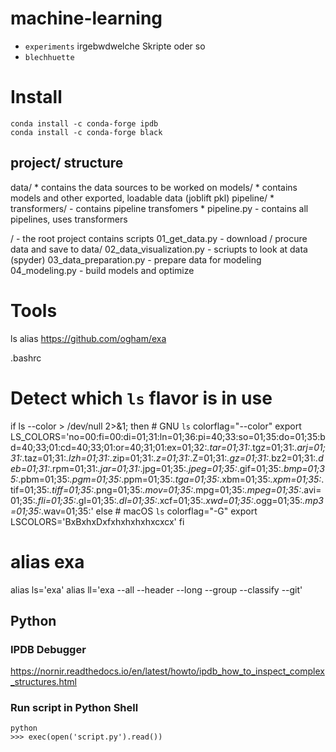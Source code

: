 # machine-learning

* `experiments` irgebwdwelche Skripte oder so
* `blechhuette`

# Install

```shell
conda install -c conda-forge ipdb
conda install -c conda-forge black
```

## project/ structure

data/
    * contains the data sources to be worked on
models/
    * contains models and other exported, loadable data (joblift pkl)
pipeline/
    * transformers/ - contains pipeline transfomers
    * pipeline.py - contains all pipelines, uses transformers

/ - the root project contains scripts
    01_get_data.py - download / procure data and save to data/
    02_data_visualization.py - scriupts to look at data (spyder)
    03_data_preparation.py - prepare data for modeling
    04_modeling.py - build models and optimize



# Tools

ls alias
https://github.com/ogham/exa

.bashrc

# Detect which `ls` flavor is in use
if ls --color > /dev/null 2>&1; then # GNU `ls`
	colorflag="--color"
	export LS_COLORS='no=00:fi=00:di=01;31:ln=01;36:pi=40;33:so=01;35:do=01;35:bd=40;33;01:cd=40;33;01:or=40;31;01:ex=01;32:*.tar=01;31:*.tgz=01;31:*.arj=01;31:*.taz=01;31:*.lzh=01;31:*.zip=01;31:*.z=01;31:*.Z=01;31:*.gz=01;31:*.bz2=01;31:*.deb=01;31:*.rpm=01;31:*.jar=01;31:*.jpg=01;35:*.jpeg=01;35:*.gif=01;35:*.bmp=01;35:*.pbm=01;35:*.pgm=01;35:*.ppm=01;35:*.tga=01;35:*.xbm=01;35:*.xpm=01;35:*.tif=01;35:*.tiff=01;35:*.png=01;35:*.mov=01;35:*.mpg=01;35:*.mpeg=01;35:*.avi=01;35:*.fli=01;35:*.gl=01;35:*.dl=01;35:*.xcf=01;35:*.xwd=01;35:*.ogg=01;35:*.mp3=01;35:*.wav=01;35:'
else # macOS `ls`
	colorflag="-G"
	export LSCOLORS='BxBxhxDxfxhxhxhxhxcxcx'
fi

# alias exa
alias ls='exa'
alias ll='exa --all --header --long --group --classify --git'

## Python

### IPDB Debugger

https://nornir.readthedocs.io/en/latest/howto/ipdb_how_to_inspect_complex_structures.html

### Run script in Python Shell

```shell
python
>>> exec(open('script.py').read())
```
